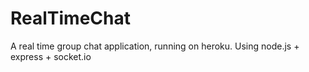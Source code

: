 RealTimeChat
============

A real time group chat application, running on heroku.
Using node.js + express + socket.io
